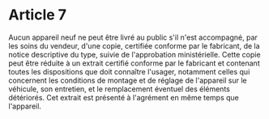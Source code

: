 # Article 7

Aucun appareil neuf ne peut être livré au public s'il n'est accompagné, par les soins du vendeur, d'une copie, certifiée conforme par le fabricant, de la notice descriptive du type, suivie de l'approbation ministérielle. Cette copie peut être réduite à un extrait certifié conforme par le fabricant et contenant toutes les dispositions que doit connaître l'usager, notamment celles qui concernent les conditions de montage et de réglage de l'appareil sur le véhicule, son entretien, et le remplacement éventuel des éléments détériorés. Cet extrait est présenté à l'agrément en même temps que l'appareil.
